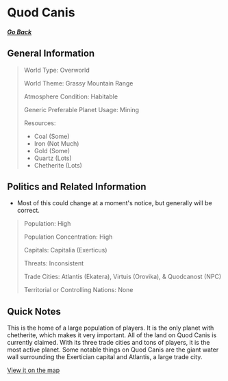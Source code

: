 # Quod Canis

##### [Go Back](/wiki/space#planets)

## General Information

> World Type: Overworld
>
> World Theme: Grassy Mountain Range
>
> Atmosphere Condition: Habitable
>
> Generic Preferable Planet Usage: Mining
>
> Resources:
> - Coal (Some)
> - Iron (Not Much)
> - Gold (Some)
> - Quartz (Lots)
> - Chetherite (Lots)

## Politics and Related Information

* Most of this could change at a moment's notice, but generally will be correct.

> Population: High
>
> Population Concentration: High
>
> Capitals: Capitalia (Exerticus)
>
> Threats: Inconsistent
>
> Trade Cities: Atlantis (Ekatera), Virtuis (Orovika), & Quodcanost (NPC)
>
> Territorial or Controlling Nations: None

## Quick Notes

This is the home of a large population of players. It is the only planet with chetherite, which makes it very important. All of the land on Quod Canis is currently claimed. With its three trade cities and tons of players, it is the most active planet. Some notable things on Quod Canis are the giant water wall surrounding the Exertician capital and Atlantis, a large trade city.

[View it on the map](https://dynmap.starlegacy.net/?worldname=QuodCanis)
